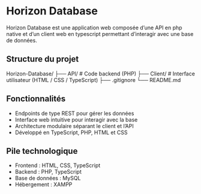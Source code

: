 # Horizon Database

Horizon Database est une application web composée d’une API en php native et d’un client web en typescript permettant d’interagir avec une base de données.

## Structure du projet
Horizon-Database/
├── API/        # Code backend (PHP)
├── Client/     # Interface utilisateur (HTML / CSS / TypeScript)
├── .gitignore
└── README.md

## Fonctionnalités
- Endpoints de type REST pour gérer les données
- Interface web intuitive pour interagir avec la base
- Architecture modulaire séparant le client et l’API
- Développé en TypeScript, PHP, HTML et CSS

## Pile technologique

- Frontend : HTML, CSS, TypeScript
- Backend : PHP, TypeScript
- Base de données : MySQL
- Hébergement : XAMPP

